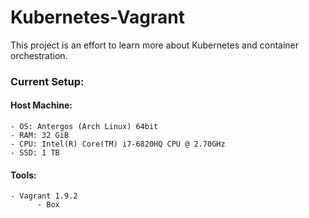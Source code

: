 # Kubernetes-Vagrant

This project is an effort to learn more about Kubernetes and container orchestration. 

### Current Setup:
#### Host Machine:
	- OS: Antergos (Arch Linux) 64bit
	- RAM: 32 GiB
	- CPU: Intel(R) Core(TM) i7-6820HQ CPU @ 2.70GHz
	- SSD: 1 TB
	
#### Tools:
	- Vagrant 1.9.2
		  - Box 

